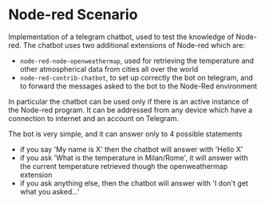 # Node-red Scenario
Implementation of a telegram chatbot, used to test the knowledge of Node-red.
The chatbot uses two additional extensions of Node-red which are:
- `node-red-node-openweathermap`, used for retrieving the temperature and other atmospherical data from cities all over the world
- `node-red-contrib-chatbot`, to set up correctly the bot on telegram, and to forward the messages asked to the bot to the Node-Red environment

In particular the chatbot can be used only if there is an active instance of the Node-red program.
It can be addressed from any device which have a connection to internet and an account on Telegram.

The bot is very simple, and it can answer only to 4 possible statements
- if you say 'My name is X' then the chatbot will answer with 'Hello X'
- if you ask 'What is the temperature in Milan/Rome', it will answer with the current temperature retrieved though the openweathermap extension
- if you ask anything else, then the chatbot will answer with 'I don't get what you asked...'

